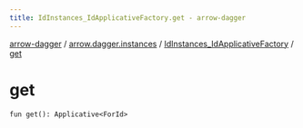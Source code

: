 ```yaml
---
title: IdInstances_IdApplicativeFactory.get - arrow-dagger
---
```


[arrow-dagger](../../index.html) / [arrow.dagger.instances](../index.html) / [IdInstances_IdApplicativeFactory](index.html) / [get](./get.html)

# get

`fun get(): Applicative<ForId>`